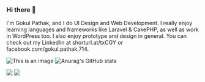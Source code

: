 ### Hi there 👋

I'm Gokul Pathak, and I do UI Design and Web Development. I really enjoy learning languages and frameworks like Laravel & CakePHP, as well as work in WordPress too.
I also enjoy prototype and design in general. You can check out my Linkedlin at shorturl.at/txCGY or facebook.com/gokul.pathak.714.


![This is an image](https://myoctocat.com/assets/images/base-octocat.svg)
![Anurag's GitHub stats](https://github-readme-stats.vercel.app/api?username=gokul-pathak&show_icons=true&theme=radical)


![](https://github.com/gokul-pathak/github-stats-1/blob/master/generated/languages.svg#gh-dark-mode-only)
![](https://github.com/gokul-pathak/github-stats-1/blob/master/generated/overview.svg#gh-dark-mode-only)
